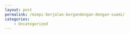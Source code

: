 ```yaml
---
layout: post
permalink: /mimpi-berjalan-bergandengan-dengan-suami/
categories:
    - Uncategorized
---
```


